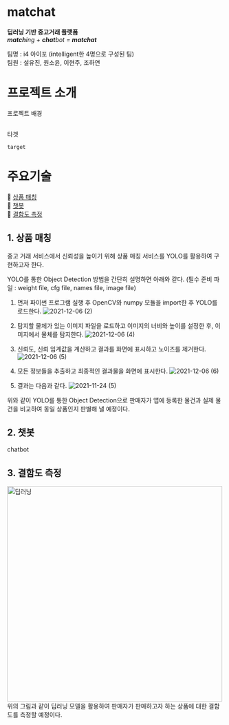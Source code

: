# matchat

**딥러닝 기반 중고거래 플랫폼**  
***match**ing + **chat**bot = **matchat***  

팀명 : i4 아이포 (**i**ntelligent한 4명으로 구성된 팀)  
팀원 : 설유진, 원소윤, 이현주, 조하연   


# 프로젝트 소개

프로젝트 배경
```

```

타겟
```
target
```


# 주요기술

📌 [상품 매칭](#1-상품-매칭)  
📌 [챗봇](#2-챗봇)  
📌 [결함도 측정](#3-결함도-측정)    


## 1. 상품 매칭

중고 거래 서비스에서 신뢰성을 높이기 위해 상품 매칭 서비스를 YOLO를 활용하여 구현하고자 한다.

YOLO를 통한 Object Detection 방법을 간단히 설명하면 아래와 같다.
(필수 준비 파일 : weight file, cfg file, names file, image file)
1) 먼저 파이썬 프로그램 실행 후 OpenCV와 numpy 모듈을 import한 후 YOLO를 로드한다.
![2021-12-06 (2)](https://user-images.githubusercontent.com/71023835/144865194-936f916e-2b87-4fad-ad10-7c716d39ba15.png)

2) 탐지할 물체가 있는 이미지 파일을 로드하고 이미지의 너비와 높이를 설정한 후, 이미지에서 물체를 탐지한다.
![2021-12-06 (4)](https://user-images.githubusercontent.com/71023835/144865235-2a49df1e-7eb4-476e-ac14-9a4648301b7a.png)

3) 신뢰도, 신뢰 임계값을 계산하고 결과를 화면에 표시하고 노이즈를 제거한다.
![2021-12-06 (5)](https://user-images.githubusercontent.com/71023835/144865259-7a013f9a-4b8a-4e65-8587-c5b356bb7d8f.png)

4) 모든 정보들을 추출하고 최종적인 결과물을 화면에 표시한다.
![2021-12-06 (6)](https://user-images.githubusercontent.com/71023835/144865306-62406472-cf12-4f86-ba72-3f34201e30fd.png)

5) 결과는 다음과 같다.
![2021-11-24 (5)](https://user-images.githubusercontent.com/71023835/144863848-728c5b75-8c63-42b9-b5a3-7908554c5438.png)

위와 같이 YOLO를 통한 Object Detection으로 판매자가 앱에 등록한 물건과 실제 물건을 비교하여 동일 상품인지 판별해 낼 예정이다.
## 2. 챗봇

chatbot


## 3. 결함도 측정

<img width="500" alt="딥러닝" src="https://user-images.githubusercontent.com/71023835/144868608-e8a2b1fa-e6e8-47c7-be3f-42d1927d853e.png">
위의 그림과 같이 딥러닝 모델을 활용하여 판매자가 판매하고자 하는 상품에 대한 결함도를 측정할 예정이다.
